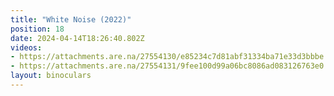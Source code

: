 ```yaml
---
title: "White Noise (2022)"
position: 18
date: 2024-04-14T18:26:40.802Z
videos: 
- https://attachments.are.na/27554130/e85234c7d81abf31334ba71e33d3bbbe.mp4?1713119202
- https://attachments.are.na/27554131/9fee100d99a06bc8086ad083126763e0.mp4?1713119202
layout: binoculars
---
```


